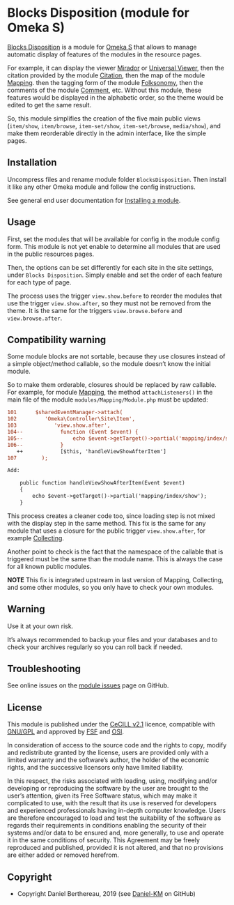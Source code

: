 Blocks Disposition (module for Omeka S)
=======================================

[Blocks Disposition] is a module for [Omeka S] that allows to manage automatic
display of features of the modules in the resource pages.

For example, it can display the viewer [Mirador] or [Universal Viewer], then the
citation provided by the module [Citation], then the map of the module [Mapping].
then the tagging form of the module [Folksonomy], then the comments of the
module [Comment], etc. Without this module, these features would be displayed in
the alphabetic order, so the theme would be edited to get the same result.

So, this module simplifies the creation of the five main public views (`item/show`,
`item/browse`, `item-set/show`, `item-set/browse`, `media/show`), and make them
reorderable directly in the admin interface, like the simple pages.


Installation
------------

Uncompress files and rename module folder `BlocksDisposition`. Then install it
like any other Omeka module and follow the config instructions.

See general end user documentation for [Installing a module].


Usage
-----

First, set the modules that will be available for config in the module config
form. This module is not yet enable to determine all modules that are used in
the public resources pages.

Then, the options can be set differently for each site in the site settings,
under  `Blocks Disposition`. Simply enable and set the order of each feature for
each type of page.

The process uses the trigger `view.show.before` to reorder the modules that use
the trigger `view.show.after`, so they must not be removed from the theme. It is
the same for the triggers `view.browse.before` and `view.browse.after`.


Compatibility warning
---------------------

Some module blocks are not sortable, because they use closures instead of a
simple object/method callable, so the module doesn’t know the initial module.

So to make them orderable, closures should be replaced by raw callable. For
example, for module [Mapping], the method `attachListeners()` in the main file
of the module `modules/Mapping/Module.php` must be updated:
```diff
101      $sharedEventManager->attach(
102         'Omeka\Controller\Site\Item',
103            'view.show.after',
104--            function (Event $event) {
105--                echo $event->getTarget()->partial('mapping/index/show');
106--            }
   ++            [$this, 'handleViewShowAfterItem']
107        );

Add:

    public function handleViewShowAfterItem(Event $event)
    {
        echo $event->getTarget()->partial('mapping/index/show');
    }
```

This process creates a cleaner code too, since loading step is not mixed with
the display step in the same method. This fix is the same for any module that
uses a closure for the public trigger `view.show.after`, for example [Collecting].

Another point to check is the fact that the namespace of the callable that is
triggered must be the same than the module name. This is always the case for all
known public modules.

**NOTE** This fix is integrated upstream in last version of Mapping, Collecting,
and some other modules, so you only have to check your own modules.


Warning
-------

Use it at your own risk.

It’s always recommended to backup your files and your databases and to check
your archives regularly so you can roll back if needed.


Troubleshooting
---------------

See online issues on the [module issues] page on GitHub.


License
-------

This module is published under the [CeCILL v2.1] licence, compatible with
[GNU/GPL] and approved by [FSF] and [OSI].

In consideration of access to the source code and the rights to copy, modify and
redistribute granted by the license, users are provided only with a limited
warranty and the software’s author, the holder of the economic rights, and the
successive licensors only have limited liability.

In this respect, the risks associated with loading, using, modifying and/or
developing or reproducing the software by the user are brought to the user’s
attention, given its Free Software status, which may make it complicated to use,
with the result that its use is reserved for developers and experienced
professionals having in-depth computer knowledge. Users are therefore encouraged
to load and test the suitability of the software as regards their requirements
in conditions enabling the security of their systems and/or data to be ensured
and, more generally, to use and operate it in the same conditions of security.
This Agreement may be freely reproduced and published, provided it is not
altered, and that no provisions are either added or removed herefrom.


Copyright
---------

* Copyright Daniel Berthereau, 2019 (see [Daniel-KM] on GitHub)


[Blocks Disposition]: https://github.com/Daniel-KM/Omeka-S-module-BlocksDisposition
[Omeka S]: https://omeka.org/s
[Universal Viewer]: https://github.com/Daniel-KM/Omeka-S-module-Mirador
[Mirador]: https://github.com/Daniel-KM/Omeka-S-module-UniversalViewer
[Citation]: https://github.com/Daniel-KM/Omeka-S-module-Citation
[Mapping]: https://github.com/omeka-s-modules/Mapping
[Folksonomy]: https://github.com/Daniel-KM/Omeka-S-module-Folksonomy
[Comment]: https://github.com/Daniel-KM/Omeka-S-module-Comment
[Collecting]: https://github.com/omeka-s-modules/Collecting
[Installing a module]: https://omeka.org/s/docs/user-manual/modules/#installing-modules
[module issues]: https://github.com/Daniel-KM/Omeka-S-module-BlocksDisposition/issues
[CeCILL v2.1]: https://www.cecill.info/licences/Licence_CeCILL_V2.1-en.html
[GNU/GPL]: https://www.gnu.org/licenses/gpl-3.0.html
[FSF]: https://www.fsf.org
[OSI]: http://opensource.org
[Daniel-KM]: https://github.com/Daniel-KM "Daniel Berthereau"
